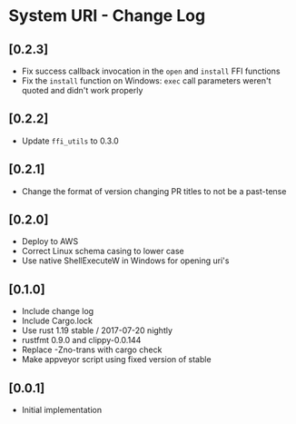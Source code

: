 # System URI - Change Log

## [0.2.3]
- Fix success callback invocation in the `open` and `install` FFI functions
- Fix the `install` function on Windows: `exec` call parameters weren't quoted and didn't work properly

## [0.2.2]
- Update `ffi_utils` to 0.3.0

## [0.2.1]
- Change the format of version changing PR titles to not be a past-tense

## [0.2.0]
- Deploy to AWS
- Correct Linux schema casing to lower case
- Use native ShellExecuteW in Windows for opening uri's

## [0.1.0]
- Include change log
- Include Cargo.lock
- Use rust 1.19 stable / 2017-07-20 nightly
- rustfmt 0.9.0 and clippy-0.0.144
- Replace -Zno-trans with cargo check
- Make appveyor script using fixed version of stable

## [0.0.1]
- Initial implementation
